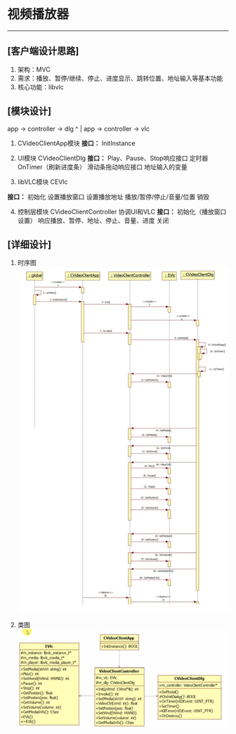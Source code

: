 # 视频播放器
-----
## [客户端设计思路]
1. 架构：MVC
2. 需求：播放、暂停/继续、停止、进度显示、跳转位置、地址输入等基本功能
3. 核心功能：libvlc
## [模块设计]
app -> controller -> dlg
                       ^ 
                       |
app -> controller -> vlc

1. CVideoClientApp模块
    **接口：**
    InitInstance

2. UI模块 CVideoClientDlg
**接口：**
    Play、Pause、Stop响应接口
    定时器OnTimer（刷新进度条）
    滑动条拖动响应接口
    地址输入的变量

1. libVLC模块 CEVlc
   
**接口：**
    初始化
    设置播放窗口
    设置播放地址
    播放/暂停/停止/音量/位置
    销毁

4. 控制层模块 CVideoClientController
    协调UI和VLC
    **接口：**
    初始化（播放窗口设置）
    响应播放、暂停、地址、停止、音量、进度
    关闭

## [详细设计]
1. 时序图
    ![alt text](image-5.png)

2. 类图
   ![alt text](image-4.png)